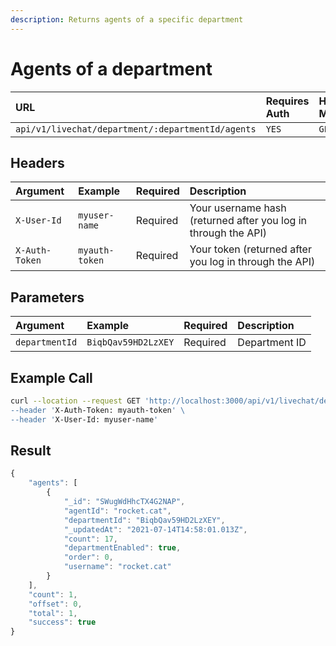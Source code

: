 ```yaml
---
description: Returns agents of a specific department
---
```


# Agents of a department

| URL | Requires Auth | HTTP Method |
| :--- | :--- | :--- |
| `api/v1/livechat/department/:departmentId/agents` | `YES` | `GET` |

## Headers

| Argument | Example | Required | Description |
| :--- | :--- | :--- | :--- |
| `X-User-Id` | `myuser-name` | Required | Your username hash \(returned after you log in through the API\) |
| `X-Auth-Token` | `myauth-token` | Required | Your token \(returned after you log in through the API\) |

## Parameters

| Argument | Example | Required | Description |
| :--- | :--- | :--- | :--- |
| `departmentId` | `BiqbQav59HD2LzXEY` | Required | Department ID |

## Example Call

```bash
curl --location --request GET 'http://localhost:3000/api/v1/livechat/department/:departmentId/agents \
--header 'X-Auth-Token: myauth-token' \
--header 'X-User-Id: myuser-name'
```

## Result

```javascript
{
    "agents": [
        {
            "_id": "SWugWdHhcTX4G2NAP",
            "agentId": "rocket.cat",
            "departmentId": "BiqbQav59HD2LzXEY",
            "_updatedAt": "2021-07-14T14:58:01.013Z",
            "count": 17,
            "departmentEnabled": true,
            "order": 0,
            "username": "rocket.cat"
        }
    ],
    "count": 1,
    "offset": 0,
    "total": 1,
    "success": true
}
```

